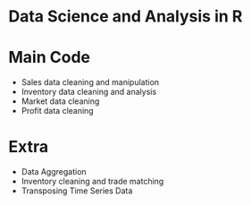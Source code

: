 # Data Science and Analysis in R
# Main Code
- Sales data cleaning and manipulation
- Inventory data cleaning and analysis
- Market data cleaning
- Profit data cleaning

# Extra
- Data Aggregation
- Inventory cleaning and trade matching
- Transposing Time Series Data
